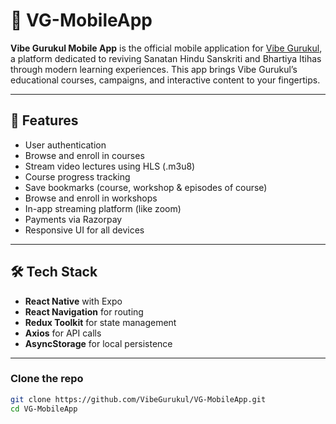 # 📱 VG-MobileApp

**Vibe Gurukul Mobile App** is the official mobile application for [Vibe Gurukul](https://vibegurukul.com), a platform dedicated to reviving Sanatan Hindu Sanskriti and Bhartiya Itihas through modern learning experiences. This app brings Vibe Gurukul’s educational courses, campaigns, and interactive content to your fingertips.

---

## 🚀 Features

- User authentication
- Browse and enroll in courses
- Stream video lectures using HLS (.m3u8)
- Course progress tracking
- Save bookmarks (course, workshop & episodes of course)
- Browse and enroll in workshops
- In-app streaming platform (like zoom)
- Payments via Razorpay
- Responsive UI for all devices

---

## 🛠 Tech Stack

- **React Native** with Expo
- **React Navigation** for routing
- **Redux Toolkit** for state management
- **Axios** for API calls
- **AsyncStorage** for local persistence

---

### Clone the repo

```bash
git clone https://github.com/VibeGurukul/VG-MobileApp.git
cd VG-MobileApp
```





